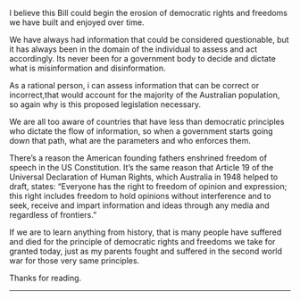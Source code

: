 I believe this Bill could begin the erosion of democratic rights and freedoms we have built and
enjoyed over time.

We have always had information that could be considered questionable, but it has always been in
the domain of the individual to assess and act accordingly. Its never been for a government body to
decide and dictate what is misinformation and disinformation.

As a rational person, i can assess information that can be correct or incorrect,that would account for
the majority of the Australian population, so again why is this proposed legislation necessary.

We are all too aware of countries that have less than democratic principles who dictate the flow of
information, so when a government starts going down that path, what are the parameters and who
enforces them.

There’s a reason the American founding fathers enshrined freedom of speech in the US Constitution.
It’s the same reason that Article 19 of the Universal Declaration of Human Rights, which Australia in
1948 helped to draft, states: “Everyone has the right to freedom of opinion and expression; this right
includes freedom to hold opinions without interference and to seek, receive and impart information
and ideas through any media and regardless of frontiers.”

If we are to learn anything from history, that is many people have suffered and died for the principle
of democratic rights and freedoms we take for granted today, just as my parents fought and suffered
in the second world war for those very same principles.

Thanks for reading.


-----


